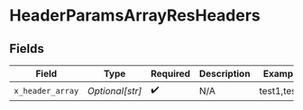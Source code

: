 # HeaderParamsArrayResHeaders


## Fields

| Field              | Type               | Required           | Description        | Example            |
| ------------------ | ------------------ | ------------------ | ------------------ | ------------------ |
| `x_header_array`   | *Optional[str]*    | :heavy_check_mark: | N/A                | test1,test2        |
